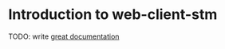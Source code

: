 # Introduction to web-client-stm

TODO: write [great documentation](http://jacobian.org/writing/what-to-write/)
